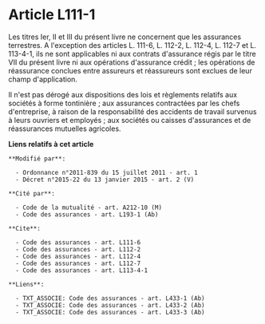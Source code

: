 # Article L111-1

Les titres Ier, II et III du présent livre ne concernent que les assurances terrestres. A l'exception des articles L. 111-6,
L. 112-2, L. 112-4, L. 112-7 et L. 113-4-1, ils ne sont applicables ni    aux contrats d'assurance régis par le titre VII du
présent livre ni aux opérations d'assurance crédit ; les opérations de réassurance conclues entre assureurs et réassureurs
sont exclues de leur champ d'application.

Il n'est pas dérogé aux dispositions des lois et règlements relatifs aux sociétés à forme tontinière ; aux assurances
contractées par les chefs d'entreprise, à raison de la responsabilité des accidents de travail survenus à leurs ouvriers et
employés ; aux sociétés ou caisses d'assurances et de réassurances mutuelles agricoles.

**Liens relatifs à cet article**

	**Modifié par**:

	  - Ordonnance n°2011-839 du 15 juillet 2011 - art. 1
	  - Décret n°2015-22 du 13 janvier 2015 - art. 2 (V)

	**Cité par**:

	  - Code de la mutualité - art. A212-10 (M)
	  - Code des assurances - art. L193-1 (Ab)

	**Cite**:

	  - Code des assurances - art. L111-6
	  - Code des assurances - art. L112-2
	  - Code des assurances - art. L112-4
	  - Code des assurances - art. L112-7
	  - Code des assurances - art. L113-4-1

	**Liens**:

	  - TXT_ASSOCIE: Code des assurances - art. L433-1 (Ab)
	  - TXT_ASSOCIE: Code des assurances - art. L433-2 (Ab)
	  - TXT_ASSOCIE: Code des assurances - art. L433-3 (Ab)
